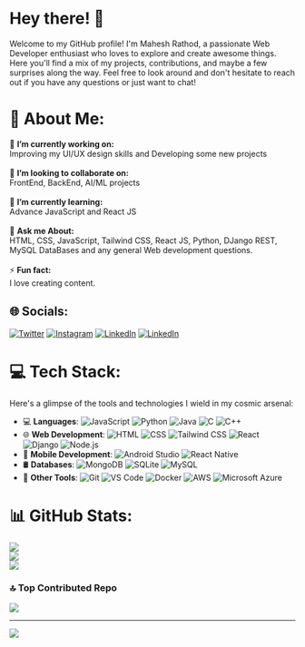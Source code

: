 # Hey there! 👋

Welcome to my GitHub profile! I'm Mahesh Rathod, a passionate Web Developer enthusiast who loves to explore and create awesome things. Here you'll find a mix of my projects, contributions, and maybe a few surprises along the way. Feel free to look around and don't hesitate to reach out if you have any questions or just want to chat!

# 💫 About Me:
🔭 **I’m currently working on:**  <br>Improving my UI/UX design skills and Developing some new projects<br><br>👯 **I’m looking to collaborate on:**  <br>FrontEnd, BackEnd, AI/ML projects<br><br>🌱 **I’m currently learning:**  <br>Advance JavaScript and React JS<br><br>💬 **Ask me About:**  <br>HTML, CSS, JavaScript, Tailwind CSS, React JS, Python, DJango REST, MySQL DataBases and any general Web development questions.<br><br>⚡ **Fun fact:**  <br>I love creating content.


## 🌐 Socials:
[![Twitter](https://img.shields.io/badge/Twitter-%231DA1F2.svg?logo=Twitter&logoColor=white)](https://twitter.com/i/flow/login?redirect_after_login=%2FRathodMahe33122)
[![Instagram](https://img.shields.io/badge/Instagram-%23E4405F.svg?logo=Instagram&logoColor=white)](https://www.instagram.com/___._mahi_.___/)
[![LinkedIn](https://img.shields.io/badge/LinkedIn-%230077B5.svg?logo=linkedin&logoColor=white)](https://www.linkedin.com/in/mahesh-rathod-502787209/)
[![LinkedIn](https://img.shields.io/badge/-GeeksforGeeks-0F9D58?logo=data:image/png;base64,iVBORw0KGgoAAAANSUhEUgAAACAAAAAgCAYAAABzenr0AAAAhklEQVRYR+3UQQkAIAgEQc/5aNjcxLEIipVILj+/9RHL+UfWKv0AP9N6RjAkiIVSgcVRHL5dDnVHL9dDnVNnQKIiNZHS7u8FBHN+zqg0mQaCCpSKoE0BA1uLeWlIKpUAKkSB0SIOxlMOTAAAAAElFTkSuQmCC)](https://www.geeksforgeeks.org/user/rathod_mahesh123/)

# 💻 Tech Stack:
Here's a glimpse of the tools and technologies I wield in my cosmic arsenal:

- 💻 **Languages**: 
  ![JavaScript](https://img.shields.io/badge/-JavaScript-yellow?logo=javascript&logoColor=white)
  ![Python](https://img.shields.io/badge/-Python-blue?logo=python&logoColor=white)
  ![Java](https://img.shields.io/badge/-Java-orange?logo=java&logoColor=white)
  ![C](https://img.shields.io/badge/-C-blue?logo=c&logoColor=white)
  ![C++](https://img.shields.io/badge/-C++-blue?logo=c%2B%2B&logoColor=white) <br>
- 🌐 **Web Development**: 
  ![HTML](https://img.shields.io/badge/-HTML-red?logo=html5&logoColor=white)
  ![CSS](https://img.shields.io/badge/-CSS-blue?logo=css3&logoColor=white)
  ![Tailwind CSS](https://img.shields.io/badge/-Tailwind_CSS-38B2AC?logo=tailwind-css&logoColor=white)
  ![React](https://img.shields.io/badge/-React-blue?logo=react&logoColor=white)
  ![Django](https://img.shields.io/badge/-Django-green?logo=django&logoColor=white)
  ![Node.js](https://img.shields.io/badge/-Node.js-green?logo=node.js&logoColor=white) <br>
- 📱 **Mobile Development**:
  ![Android Studio](https://img.shields.io/badge/-Android_Studio-3DDC84?logo=android-studio&logoColor=white)
  ![React Native](https://img.shields.io/badge/-React_Native-purple?logo=react&logoColor=white) <br>
- 🛢️ **Databases**: 
  ![MongoDB](https://img.shields.io/badge/-MongoDB-green?logo=mongodb&logoColor=white)
  ![SQLite](https://img.shields.io/badge/-SQLite-003B57?logo=sqlite&logoColor=white)
  ![MySQL](https://img.shields.io/badge/-MySQL-blue?logo=mysql&logoColor=white) <br>
- 🚀 **Other Tools**: 
  ![Git](https://img.shields.io/badge/-Git-black?logo=git&logoColor=white)
  ![VS Code](https://img.shields.io/badge/-VS_Code-blue?logo=visual-studio-code&logoColor=white)
  ![Docker](https://img.shields.io/badge/-Docker-blue?logo=docker&logoColor=white)
  ![AWS](https://img.shields.io/badge/-AWS-orange?logo=amazon-aws&logoColor=white)
  ![Microsoft Azure](https://img.shields.io/badge/-Microsoft_Azure-0089D6?logo=microsoft-azure&logoColor=white)


# 📊 GitHub Stats:
![](https://github-readme-stats.vercel.app/api?username=Mahi-Rathod&show_icons=true&theme=radical)<br/>
![](https://github-readme-streak-stats.herokuapp.com/?user=Mahi-Rathod&theme=dark&hide_border=false)<br/>
![](https://github-readme-stats.vercel.app/api/top-langs/?username=Mahi-Rathod&theme=dark&hide_border=false&include_all_commits=false&count_private=false&layout=compact)
### 🔝 Top Contributed Repo
![](https://github-contributor-stats.vercel.app/api?username=Mahi-Rathod&limit=5&theme=tokyonight&combine_all_yearly_contributions=true)

---
[![](https://visitcount.itsvg.in/api?id=Mahi-Rathod&label=Profile%20Views&icon=0&pretty=true)](https://visitcount.itsvg.in)

<!-- Proudly created with GPRM ( https://gprm.itsvg.in ) -->
